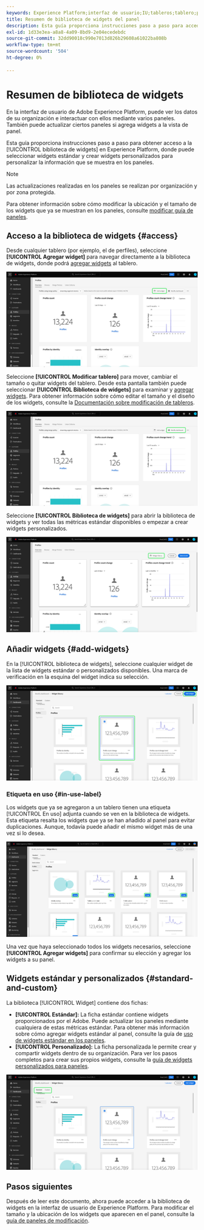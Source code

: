 ```yaml
---
keywords: Experience Platform;interfaz de usuario;IU;tableros;tablero;perfiles;segmentos;destinos;uso de licencias
title: Resumen de biblioteca de widgets del panel
description: Esta guía proporciona instrucciones paso a paso para acceder a la biblioteca de widgets en Adobe Experience Platform.
exl-id: 1d33e3ea-a8a8-4a09-8bd9-2e04ecedebdc
source-git-commit: 32dd90018c990e7013d826b29608a61022ba808b
workflow-type: tm+mt
source-wordcount: '504'
ht-degree: 0%

---
```


# Resumen de biblioteca de widgets

En la interfaz de usuario de Adobe Experience Platform, puede ver los datos de su organización e interactuar con ellos mediante varios paneles. También puede actualizar ciertos paneles si agrega widgets a la vista de panel.

Esta guía proporciona instrucciones paso a paso para obtener acceso a la [!UICONTROL biblioteca de widgets] en Experience Platform, donde puede seleccionar widgets estándar y crear widgets personalizados para personalizar la información que se muestra en los paneles.

>[!NOTE]
>
>Las actualizaciones realizadas en los paneles se realizan por organización y por zona protegida.

Para obtener información sobre cómo modificar la ubicación y el tamaño de los widgets que ya se muestran en los paneles, consulte [modificar guía de paneles](modify.md).

## Acceso a la biblioteca de widgets {#access}

Desde cualquier tablero (por ejemplo, el de perfiles), seleccione **[!UICONTROL Agregar widget]** para navegar directamente a la biblioteca de widgets, donde podrá [agregar widgets](#add-widgets) al tablero.

![Pestaña Información general del panel Perfiles con el botón Agregar widget resaltado.](../images/customization/profiles-overview-add-widget.png)

Seleccione **[!UICONTROL Modificar tablero]** para mover, cambiar el tamaño o quitar widgets del tablero. Desde esta pantalla también puede seleccionar **[!UICONTROL Biblioteca de widgets]** para examinar y [agregar widgets](#add-widgets). Para obtener información sobre cómo editar el tamaño y el diseño de los widgets, consulte la [Documentación sobre modificación de tableros](./modify.md).

![Información general del panel Perfiles con el panel Modificar resaltado.](../images/customization/modify-dashboard.png)

Seleccione **[!UICONTROL Biblioteca de widgets]** para abrir la biblioteca de widgets y ver todas las métricas estándar disponibles o empezar a crear widgets personalizados.

![La vista del panel de modificación con la biblioteca de widget resaltada.](../images/customization/widget-library-button.png)

## Añadir widgets {#add-widgets}

En la [!UICONTROL biblioteca de widgets], seleccione cualquier widget de la lista de widgets estándar o personalizados disponibles. Una marca de verificación en la esquina del widget indica su selección.

![Biblioteca de widgets con un widget seleccionado y una marca de verificación resaltada.](../images/customization/confirm-selected-widget-to-add.png)

### Etiqueta en uso {#in-use-label}

Los widgets que ya se agregaron a un tablero tienen una etiqueta [!UICONTROL En uso] adjunta cuando se ven en la biblioteca de widgets. Esta etiqueta resalta los widgets que ya se han añadido al panel para evitar duplicaciones. Aunque, todavía puede añadir el mismo widget más de una vez si lo desea.

![Biblioteca del widget con la etiqueta en uso resaltada.](../images/customization/in-use-label.png)

Una vez que haya seleccionado todos los widgets necesarios, seleccione **[!UICONTROL Agregar widgets]** para confirmar su elección y agregar los widgets a su panel.

## Widgets estándar y personalizados {#standard-and-custom}

La biblioteca [!UICONTROL Widget] contiene dos fichas:

* **[!UICONTROL Estándar]:** La ficha estándar contiene widgets proporcionados por el Adobe. Puede actualizar los paneles mediante cualquiera de estas métricas estándar. Para obtener más información sobre cómo agregar widgets estándar al panel, consulte la guía de [uso de widgets estándar en los paneles](standard-widgets.md).
* **[!UICONTROL Personalizado]:** La ficha personalizada le permite crear y compartir widgets dentro de su organización. Para ver los pasos completos para crear sus propios widgets, consulte la [guía de widgets personalizados para paneles](custom-widgets.md).

![Biblioteca de widgets con las fichas estándar y personalizadas resaltadas.](../images/customization/widget-library.png)

## Pasos siguientes

Después de leer este documento, ahora puede acceder a la biblioteca de widgets en la interfaz de usuario de Experience Platform. Para modificar el tamaño y la ubicación de los widgets que aparecen en el panel, consulte la [guía de paneles de modificación](modify.md).
